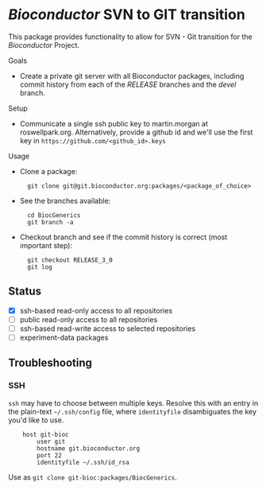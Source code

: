 # _Bioconductor_ SVN to GIT transition

This package provides functionality to allow for SVN - Git transition for
the _Bioconductor_ Project.

Goals

* Create a private git server with all Bioconductor packages, including commit
  history from each of the _RELEASE_ branches and the _devel_ branch.

Setup

* Communicate a single ssh public key to martin.morgan at
  roswellpark.org. Alternatively, provide a github id and we'll use
  the first key in `https://github.com/<github_id>.keys`

Usage

* Clone a package:

        git clone git@git.bioconductor.org:packages/<package_of_choice>

* See the branches available:

        cd BiocGenerics
        git branch -a

* Checkout branch and see if the commit history is correct (most important step):

        git checkout RELEASE_3_0
        git log

## Status

- [x] ssh-based read-only access to all repositories
- [ ] public read-only access to all repositories
- [ ] ssh-based read-write access to selected repositories
- [ ] experiment-data packages

## Troubleshooting

### SSH

`ssh` may have to choose between multiple keys. Resolve this with an
entry in the plain-text `~/.ssh/config` file, where `identityfile`
disambiguates the key you'd like to use.

        host git-bioc
            user git
            hostname git.bioconductor.org
            port 22
            identityfile ~/.ssh/id_rsa

Use as `git clone git-bioc:packages/BiocGenerics`.
